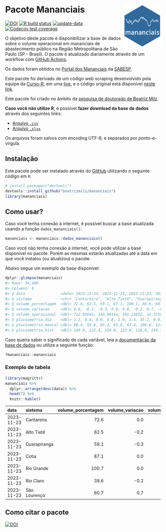 
<!-- README.md is generated from README.Rmd. Please edit that file -->

# Pacote Mananciais <img src="man/figures/hexlogo.png" align="right" width = "120px"/>

<!-- badges: start -->

[![DOI](https://zenodo.org/badge/DOI/10.5281/zenodo.4733056.svg)](https://doi.org/10.5281/zenodo.4733056)
[![R build
status](https://github.com/beatrizmilz/mananciais/workflows/R-CMD-check/badge.svg)](https://github.com/beatrizmilz/mananciais/actions)
[![update-data](https://github.com/beatrizmilz/mananciais/actions/workflows/2-update_data.yaml/badge.svg)](https://github.com/beatrizmilz/mananciais/actions/workflows/2-update_data.yaml)
[![Codecov test
coverage](https://codecov.io/gh/beatrizmilz/mananciais/branch/master/graph/badge.svg)](https://codecov.io/gh/beatrizmilz/mananciais?branch=master)
<!-- badges: end -->

O objetivo deste pacote é disponibilizar a base de dados sobre o volume
operacional em mananciais de abastecimento público na Região
Metropolitana de São Paulo (SP - Brasil). O pacote é atualizado
diariamente através de um workflow com [GitHub
Actions](https://github.com/beatrizmilz/mananciais/actions).

Os dados foram obtidos no [Portal dos
Mananciais](http://mananciais.sabesp.com.br/Situacao) da
[SABESP](http://site.sabesp.com.br/site/Default.aspx).

Este pacote foi derivado de um código web scraping desenvolvido pela
equipe da [Curso-R](https://www.curso-r.com/), em uma
[live](https://youtu.be/jvZIxrMmOcQ), e o código original está
disponível [neste
link](https://github.com/curso-r/lives/blob/master/drafts/20200730_scraper_sabesp.R).

Este pacote foi criado no âmbito da [pesquisa de doutorado de Beatriz
Milz](https://beatrizmilz.github.io/tese/).

**Caso você não utilize R**, é possível **fazer download da base de
dados** através dos seguintes links:

- [Arquivo
  `.csv`](https://github.com/beatrizmilz/mananciais/raw/master/inst/extdata/mananciais.csv)
- [Arquivo
  `.xlsx`](https://github.com/beatrizmilz/mananciais/blob/master/inst/extdata/mananciais.xlsx?raw=true)

Os arquivos foram salvos com encoding UTF-8, e separados por
ponto-e-vírgula.

## Instalação

Este pacote pode ser instalado através do [GitHub](https://github.com/)
utilizando o seguinte código em `R`:

``` r
# install.packages("devtools")
devtools::install_github("beatrizmilz/mananciais")
library(mananciais)
```

## Como usar?

Caso você tenha conexão à internet, é possível buscar a base atualizada
usando a função `dados_mananciais()`:

``` r
mananciais <- mananciais::dados_mananciais() 
```

Caso você não tenha conexão à internet, você pode utilizar a base
disponível no pacote. Porém as mesmas estarão atualizadas até a data em
que você instalou (ou atualizou) o pacote.

Abaixo segue um exemplo da base disponível:

``` r
dplyr::glimpse(mananciais)
#> Rows: 54,490
#> Columns: 8
#> $ data                <date> 2023-11-23, 2023-11-23, 2023-11-23, 2023-11-23, 2…
#> $ sistema             <chr> "Cantareira", "Alto Tietê", "Guarapiranga", "Cotia…
#> $ volume_porcentagem  <dbl> 72.6, 62.5, 59.1, 87.1, 100.7, 38.6, 60.7, 72.6, 6…
#> $ volume_variacao     <dbl> 0.0, -0.2, -0.3, 0.0, 0.0, -0.2, 0.7, -0.1, -0.1, …
#> $ volume_operacional  <dbl> 712.95943, 350.04114, 101.12852, 14.37509, 112.947…
#> $ pluviometria_dia    <dbl> 1.2, 0.8, 0.0, 5.8, 1.0, 1.4, 35.2, 0.0, 0.8, 0.4,…
#> $ pluviometria_mensal <dbl> 88.4, 55.6, 85.2, 65.0, 47.4, 100.0, 124.4, 87.2, …
#> $ pluviometria_hist   <dbl> 149.8, 122.4, 124.0, 123.9, 138.0, 194.3, 150.4, 1…
```

Caso queira saber o significado de cada variável, leia a [documentação
da base de
dados](https://beatrizmilz.github.io/mananciais/reference/mananciais.html)
ou utilize a seguinte função:

``` r
?mananciais::mananciais
```

### Exemplo de tabela

``` r
library(magrittr)
mananciais %>% 
  dplyr::arrange(desc(data)) %>% 
  head(7) %>%
  knitr::kable()
```

| data       | sistema      | volume_porcentagem | volume_variacao | volume_operacional | pluviometria_dia | pluviometria_mensal | pluviometria_hist |
|:-----------|:-------------|-------------------:|----------------:|-------------------:|-----------------:|--------------------:|------------------:|
| 2023-11-23 | Cantareira   |               72.6 |             0.0 |          712.95943 |              1.2 |                88.4 |             149.8 |
| 2023-11-23 | Alto Tietê   |               62.5 |            -0.2 |          350.04114 |              0.8 |                55.6 |             122.4 |
| 2023-11-23 | Guarapiranga |               59.1 |            -0.3 |          101.12852 |              0.0 |                85.2 |             124.0 |
| 2023-11-23 | Cotia        |               87.1 |             0.0 |           14.37509 |              5.8 |                65.0 |             123.9 |
| 2023-11-23 | Rio Grande   |              100.7 |             0.0 |          112.94709 |              1.0 |                47.4 |             138.0 |
| 2023-11-23 | Rio Claro    |               38.6 |            -0.2 |            5.27663 |              1.4 |               100.0 |             194.3 |
| 2023-11-23 | São Lourenço |               60.7 |             0.7 |           53.90843 |             35.2 |               124.4 |             150.4 |

## Como citar o pacote

[![DOI](https://zenodo.org/badge/DOI/10.5281/zenodo.4733056.svg)](https://doi.org/10.5281/zenodo.4733056)
